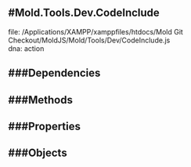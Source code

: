 
#Mold.Tools.Dev.CodeInclude
---------------------------------------

file: /Applications/XAMPP/xamppfiles/htdocs/Mold Git Checkout/MoldJS/Mold/Tools/Dev/CodeInclude.js  
dna: action


	




###Dependencies
--------------




   
###Methods
--------------

   
###Properties
-------------

   
###Objects
------------


		

